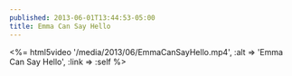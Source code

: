 ```yaml
---
published: 2013-06-01T13:44:53-05:00
title: Emma Can Say Hello
---
```

<%= html5video '/media/2013/06/EmmaCanSayHello.mp4', :alt => 'Emma Can Say Hello', :link => :self %>
